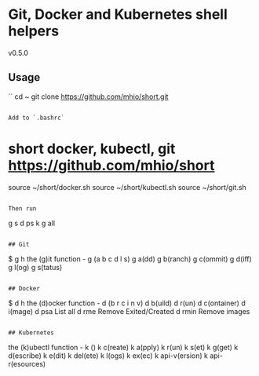 # Git, Docker and Kubernetes shell helpers

v0.5.0

## Usage

``
cd ~
git clone https://github.com/mhio/short.git
```

Add to `.bashrc`
```
# short docker, kubectl, git https://github.com/mhio/short
source ~/short/docker.sh
source ~/short/kubectl.sh
source ~/short/git.sh
```

Then run
```
g s
d ps
k g all
```

## Git

```
$ g h
the (g)it function - g (a b c d l s)
 g a(dd)
 g b(ranch)
 g c(ommit)
 g d(iff)
 g l(og)
 g s(tatus)
```

## Docker

```
$ d h
the (d)ocker function - d (b r c i n v)
 d b(uild)
 d r(un)
 d c(ontainer)
 d i(mage)
 d psa      List all
 d rme      Remove Exited/Created
 d rmin     Remove <none> images
```

## Kubernetes

```
the (k)ubectl function - k ()
 k c(reate)
 k a(pply)
 k r(un)
 k s(et)
 k g(get)
 k d(escribe)
 k e(dit)
 k del(ete)
 k l(ogs)
 k ex(ec)
 k api-v(ersion)
 k api-r(esources)
```
